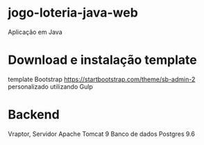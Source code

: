 # jogo-loteria-java-web

Aplicação em Java

# Download e instalação template
template Bootstrap https://startbootstrap.com/theme/sb-admin-2
personalizado utilizando Gulp

# Backend 
Vraptor, 
Servidor Apache Tomcat 9
Banco de dados Postgres 9.6
